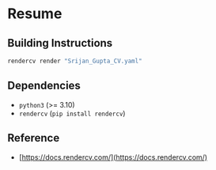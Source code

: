 # Resume

## Building Instructions

```bash
rendercv render "Srijan_Gupta_CV.yaml"
```

## Dependencies

- `python3` (>= 3.10)
- `rendercv` (`pip install rendercv`)

## Reference

- [https://docs.rendercv.com/](https://docs.rendercv.com/)
